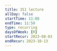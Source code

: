 ```yaml
---
title: 351 lecture
allDay: false
startTime: 11:00
endTime: 11:50
type: recurring
daysOfWeek: [R]
startRecur: 2023-08-03
endRecur: 2023-10-13
---
```

